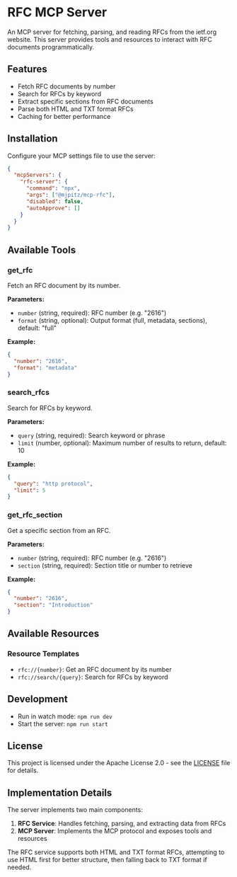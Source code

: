 # RFC MCP Server

An MCP server for fetching, parsing, and reading RFCs from the ietf.org website. This server provides tools and resources to interact with RFC documents programmatically.

## Features

- Fetch RFC documents by number
- Search for RFCs by keyword
- Extract specific sections from RFC documents
- Parse both HTML and TXT format RFCs
- Caching for better performance

## Installation

Configure your MCP settings file to use the server:

```json
{
  "mcpServers": {
    "rfc-server": {
      "command": "npx",
      "args": ["@mjpitz/mcp-rfc"],
      "disabled": false,
      "autoApprove": []
    }
  }
}
```

## Available Tools

### get_rfc

Fetch an RFC document by its number.

**Parameters:**
- `number` (string, required): RFC number (e.g. "2616")
- `format` (string, optional): Output format (full, metadata, sections), default: "full"

**Example:**
```json
{
  "number": "2616",
  "format": "metadata"
}
```

### search_rfcs

Search for RFCs by keyword.

**Parameters:**
- `query` (string, required): Search keyword or phrase
- `limit` (number, optional): Maximum number of results to return, default: 10

**Example:**
```json
{
  "query": "http protocol",
  "limit": 5
}
```

### get_rfc_section

Get a specific section from an RFC.

**Parameters:**
- `number` (string, required): RFC number (e.g. "2616")
- `section` (string, required): Section title or number to retrieve

**Example:**
```json
{
  "number": "2616",
  "section": "Introduction"
}
```

## Available Resources

### Resource Templates

- `rfc://{number}`: Get an RFC document by its number
- `rfc://search/{query}`: Search for RFCs by keyword

## Development

- Run in watch mode: `npm run dev`
- Start the server: `npm run start`

## License

This project is licensed under the Apache License 2.0 - see the [LICENSE](LICENSE) file for details.

## Implementation Details

The server implements two main components:

1. **RFC Service**: Handles fetching, parsing, and extracting data from RFCs
2. **MCP Server**: Implements the MCP protocol and exposes tools and resources

The RFC service supports both HTML and TXT format RFCs, attempting to use HTML first for better structure, then falling back to TXT format if needed.
